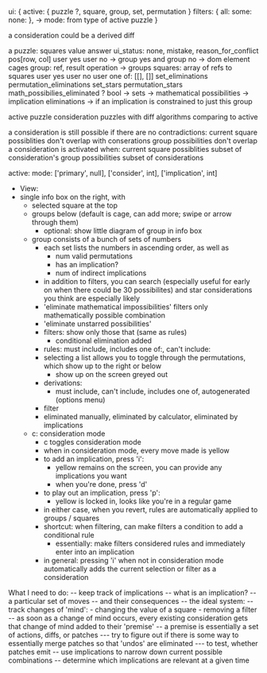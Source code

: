 
ui: {
  active: {
    puzzle ?, square, group, set, permutation
  }
  filters: {
    all:
    some:
    none: 
  },
  -> mode: from type of active puzzle
}

a consideration could be a derived diff

a puzzle:
squares
value
answer
ui_status: none, mistake, reason_for_conflict
pos[row, col]
user yes
user no
  -> group yes and group no
    -> dom element
cages
group: ref,
  result
operation
  ->
  groups
squares: array of refs to squares
user yes
user no
user one of: [[], []]
set_eliminations
permutation_eliminations
set_stars
permutation_stars
math_possibilies_eliminated ? bool
  -> sets
  -> mathematical possibilities
    -> implication eliminations
      -> if an implication is constrained to just this group

active puzzle
consideration puzzles with diff algorithms comparing to active

a consideration is still possible if there are no contradictions:
current square possiblities don't overlap with conserations
group possibilities don't overlap
a consideration is activated when:
current square possiblities subset of consideration's
group possibilities subset of considerations

active:
mode: ['primary', null], ['consider', int], ['implication', int]



* View:
* single info box on the right, with
  * selected square at the top
  * groups below (default is cage, can add more; swipe or arrow through them)
    * optional: show little diagram of group in info box
  * group consists of a bunch of sets of numbers
    * each set lists the numbers in ascending order, as well as
      * num valid permutations
      * has an implication?
      * num of indirect implications
    * in addition to filters, you can search (especially useful for early on when there could be 30 possibilites) and star considerations you think are especially likely
    * 'eliminate mathematical impossibilities' filters only mathematically possible combination
    * 'eliminate unstarred possibilities'
    * filters: show only those that (same as rules)
      *  conditional elimination added
    * rules: must include, includes one of:, can't include:
    * selecting a list allows you to toggle through the permutations, which show up to the right or below
      * show up on the screen greyed out
    * derivations:
      * must include, can't include, includes one of, autogenerated (options menu)
    * filter
    * eliminated manually, eliminated by calculator, eliminated by implications
  * c: consideration mode
    * c toggles consideration mode
    * when in consideration mode, every move made is yellow
    * to add an implication, press 'i':
      * yellow remains on the screen, you can provide any implications you want
      * when you're done, press 'd'
    * to play out an implication, press 'p':
      * yellow is locked in, looks like you're in a regular game
    * in either case, when you revert, rules are automatically applied to groups / squares
    * shortcut: when filtering, can make filters a condition to add a conditional rule
      * essentially: make filters considered rules and immediately enter into an implication
    * in general: pressing 'i' when not in consideration mode automatically adds the current selection or filter as a consideration
  
  

What I need to do:
-- keep track of implications
  -- what is an implication?
    -- a particular set of moves
    -- and their consequences
  -- the ideal system:
    -- track changes of 'mind':
    - changing the value of a square
    - removing a filter
  -- as soon as a change of mind occurs, every existing consideration gets that change of mind added to their 'premise'
  -- a premise is essentially a set of actions, diffs, or patches
    --- try to figure out if there is some way to essentially merge patches so that 'undos' are eliminated
    --- to test, whether patches emit
-- use implications to narrow down current possible combinations
-- determine which implications are relevant at a given time